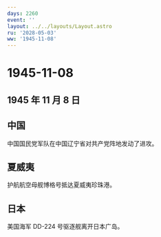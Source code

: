 ```yaml
---
days: 2260
event: ''
layout: ../../layouts/Layout.astro
ru: '2028-05-03'
ww: '1945-11-08'
---
```


# 1945-11-08

## 1945 年 11 月 8 日

## 中国

中国国民党军队在中国辽宁省对共产党阵地发动了进攻。

## 夏威夷

护航航空母舰博格号抵达夏威夷珍珠港。

## 日本

美国海军 DD-224 号驱逐舰离开日本广岛。